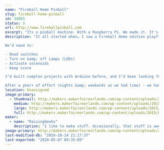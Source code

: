```yaml
---
name: "Fireball Home Pinball"
slug: fireball-home-pinball
id: 34003
status: 3
url: http://www.fireballpinball.com
excerpt: "Its a pinball machine. With a Raspberry Pi. We made it. It's awesome."
description: "It all started when… I saw a Fireball Home edition playfield on eBay locally – I purchased it ($135!) with the intent of lighting the lamps with an Arduino, framing it, and hanging it on the wall of my office. My boys saw it and asked “can you make it play?” – Now this was either an innocent question – or a challenge by my sons. Not one to let a challenge go unanswered, I started thinking about the problem – how hard could it be?

We’d need to:

- Read switches
- Turn on &amp; off Lamps (LEDs)
- Activate solenoids
- Keep score

I’d built complex projects with Arduino before, and I’d been looking for a Raspberry Pi GPIO project. I’d purchased some when they first launched, but STILL hadn’t done GPIO work. We’d just finished teaching our first Intro to Raspberry Pi classes at FamiLAB, so I was really excited to try it.

After a year+ of effort (nights &amp; weekends as we had time) - we had a playable pinball machine. Its still a little buggy, but we love it, and we hope you will too :)"
location: Unassigned
image-primary:
  - thumbnail: http://makers.makerfaireorlando.com/wp-content/uploads/2015/04/fireball1-150x150.jpg
    medium: http://makers.makerfaireorlando.com/wp-content/uploads/2015/04/fireball1-300x225.jpg
    large: http://makers.makerfaireorlando.com/wp-content/uploads/2015/04/fireball1.jpg
    full: http://makers.makerfaireorlando.com/wp-content/uploads/2015/04/fireball1.jpg
maker:
  - name: "RaisingGeeks"
    description: "I like to make stuff. Occasionally, that stuff is awesome :')"
image-primary: http://makers.makerfaireorlando.com/wp-content/uploads/2015/06/ic_familab_shirt_450x550.png
last-modified-db: "2019-10-14 21:17:37"
last-exported: "2020-05-07 09:35:09"
---
```

